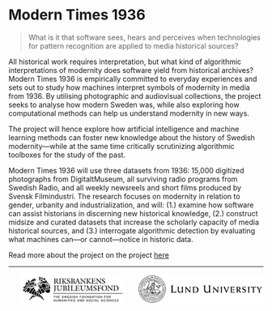 # Modern Times 1936

> What is it that software sees, hears and perceives when technologies for pattern recognition are applied to
media historical sources?

All historical work requires interpretation, but what kind of algorithmic interpretations of modernity does software yield from historical archives? Modern Times 1936 is empirically committed to everyday experiences and sets out to study how machines interpret symbols of modernity in media from 1936. By utilising photographic and audiovisual collections, the project seeks to analyse how modern Sweden was, while also exploring how computational methods can help us understand modernity in new ways.

The project will hence explore how artificial intelligence and machine learning methods can foster new knowledge about the history of Swedish modernity––while at the same time critically scrutinizing algorithmic toolboxes for the study of the past.

Modern Times 1936 will use three datasets from 1936: 15,000 digitized photographs from DigitaltMuseum, all surviving radio programs from Swedish Radio, and all weekly newsreels and short films produced by Svensk Filmindustri. The research focuses on modernity in relation to gender, urbanity and industrialization, and will: (1.) examine how software can assist historians in discerning new historical knowledge, (2.) construct midsize and curated datasets that increase the scholarly capacity of media historical sources, and (3.) interrogate algorithmic detection by evaluating what machines can—or cannot—notice in historic data.

Read more about the project on the project [here](https://www.modernatider1936.se/)


---

<p align="center" width="70%">
<a href="https://www.rj.se/en" target="_blank"><img src="img/logo-en-rj.png" alt="Riksbankens Jubileumsfond" height=60></a>
<a href="https://www.lunduniversity.lu.se/" target="_blank"><img src="img/logo-en-lund.png" alt="Lund University" height=60 style="float: right"></a>
<p>
